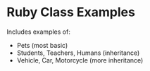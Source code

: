 # Ruby Class Examples

Includes examples of:

- Pets (most basic)
- Students, Teachers, Humans (inheritance)
- Vehicle, Car, Motorcycle (more inheritance)
